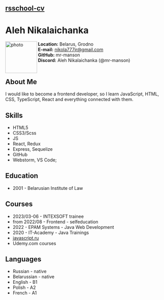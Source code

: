 ## [rsschool-cv](https://rs.school/)

# Aleh Nikalaichanka

<image src="https://raw.githubusercontent.com/mr-manson/rsschool-cv-2022/main/img/0a32fb90842da2ce3cfbe1471cb25a6e.jpg" height="100" align="left" alt="photo"/>

**Location:** Belarus, Grodno\
**E-mail:** nikola777jr@gmail.com\
**GitHub:** mr-manson\
**Discord:** Aleh Nikalaichanka (@mr-manson)
<br><br>

## About Me

I would like to become a frontend developer, so I learn JavaScript, HTML, CSS, TypeScript, React and everything connected with them.

## Skills

- HTML5
- CSS3/Scss
- JS
- React, Redux
- Express, Sequelize
- GitHub
- Webstorm, VS Code;

## Education

- 2001 - Belarusian Institute of Law

## Courses

- 2023/03-06 - INTEXSOFT trainee
- from 2022/08 - Frontend - selfeducation
- 2022 - EPAM Systems - Java Web Development
- 2020 - IT-Academy - Java Trainings
- [javascript.ru](https://learn.javascript.ru/js)
- Udemy.com courses

## Languages

- Russian - native
- Belarussian - native
- English - B1
- Polish - A2
- French - A1
